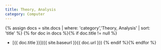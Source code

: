 ```yaml
---
title: Theory, Analysis
category: Computer
---
```


{% assign docs = site.docs | where: 'category','Theory, Analysis' | sort: 'title' %}
{% for doc in docs %}{% if doc.title != null %}
* [{{ doc.title }}]({{ site.baseurl }}{{ doc.url }})
{% endif %}{% endfor %}

